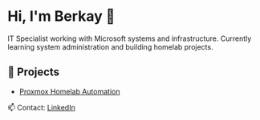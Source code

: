   # Hi, I'm Berkay 👋

  IT Specialist working with Microsoft systems and infrastructure. Currently learning system administration and building homelab projects.

  ## 🔧 Projects
  - [Proxmox Homelab Automation](https://github.com/Yakrel/proxmox-homelab-automation)

  📫 Contact: [LinkedIn](https://www.linkedin.com/in/berkayyetgin)
